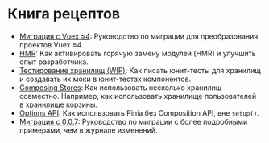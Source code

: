 # Книга рецептов

- [Миграция с Vuex ≤4](./migration-vuex.md): Руководство по миграции для преобразования проектов&nbsp;Vuex&nbsp;≤4.
- [HMR](./hot-module-replacement.md): Как активировать горячую замену модулей (HMR) и улучшить опыт разработчика.
- [Тестирование хранилищ (WIP)](./testing.md): Как писать юнит-тесты для хранилищ и создавать их моки в юнит-тестах компонентов.
- [Composing Stores](./composing-stores.md): Как использовать несколько хранилищ совместно. Например, как использовать хранилище пользователей в хранилище корзины.
- [Options API](./options-api.md): Как использовать Pinia без Composition API, вне `setup()`.
- [Миграция с 0.0.7](./migration-0-0-7.md): Руководство по миграции с более подробными примерами, чем в журнале изменений.
